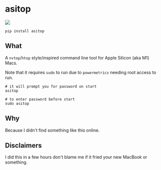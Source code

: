 # asitop

![](images/asitop.png)

```shell
pip install asitop
```

## What

A `nvtop`/`htop` style/inspired command line tool for Apple Silicon (aka M1) Macs.

Note that it requires `sudo` to run due to `powermetrics` needing root access to run.

```shell
# it will prompt you for password on start
asitop

# to enter password before start
sudo asitop
```

## Why

Because I didn't find something like this online.

## Disclaimers

I did this in a few hours don't blame me if it fried your new MacBook or something.
